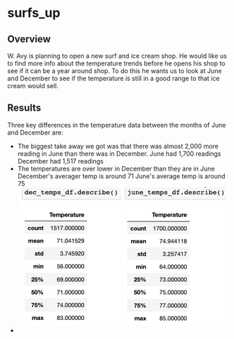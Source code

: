 # surfs_up
## Overview
W. Avy is planning to open a new surf and ice cream shop. He would like us to find more info about the temperature trends before he opens his shop to see if it can be a year around shop. To do this he wants us to look at June and December to see if the temperature is still in a good range to that ice cream would sell.
## Results
Three key differences in the temperature data between the months of June and December are:
- The biggest take away we got was that there was almost 2,000 more reading in June than there was in December.
  June had 1,700 readings
  December had 1,517 readings
- The temperatures are over lower in December than they are in June
  December's averager temp is around 71
  June's average temp is around 75  
![Dec](dec.png)                  ![June](june.png)
- 
